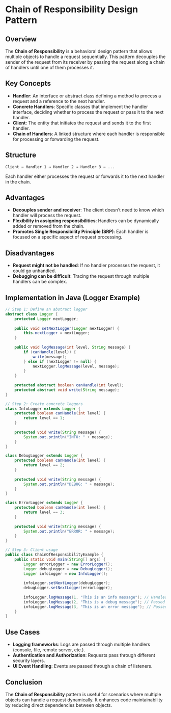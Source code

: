 # Chain of Responsibility Design Pattern

## Overview
The **Chain of Responsibility** is a behavioral design pattern that allows multiple objects to handle a request sequentially. This pattern decouples the sender of the request from its receiver by passing the request along a chain of handlers until one of them processes it.

## Key Concepts
- **Handler**: An interface or abstract class defining a method to process a request and a reference to the next handler.
- **Concrete Handlers**: Specific classes that implement the handler interface, deciding whether to process the request or pass it to the next handler.
- **Client**: The entity that initiates the request and sends it to the first handler.
- **Chain of Handlers**: A linked structure where each handler is responsible for processing or forwarding the request.

## Structure
```
Client → Handler 1 → Handler 2 → Handler 3 → ...
```
Each handler either processes the request or forwards it to the next handler in the chain.

## Advantages
- **Decouples sender and receiver**: The client doesn’t need to know which handler will process the request.
- **Flexibility in assigning responsibilities**: Handlers can be dynamically added or removed from the chain.
- **Promotes Single Responsibility Principle (SRP)**: Each handler is focused on a specific aspect of request processing.

## Disadvantages
- **Request might not be handled**: If no handler processes the request, it could go unhandled.
- **Debugging can be difficult**: Tracing the request through multiple handlers can be complex.

## Implementation in Java (Logger Example)
```java
// Step 1: Define an abstract logger
abstract class Logger {
    protected Logger nextLogger;
    
    public void setNextLogger(Logger nextLogger) {
        this.nextLogger = nextLogger;
    }
    
    public void logMessage(int level, String message) {
        if (canHandle(level)) {
            write(message);
        } else if (nextLogger != null) {
            nextLogger.logMessage(level, message);
        }
    }
    
    protected abstract boolean canHandle(int level);
    protected abstract void write(String message);
}

// Step 2: Create concrete loggers
class InfoLogger extends Logger {
    protected boolean canHandle(int level) {
        return level == 1;
    }
    
    protected void write(String message) {
        System.out.println("INFO: " + message);
    }
}

class DebugLogger extends Logger {
    protected boolean canHandle(int level) {
        return level == 2;
    }
    
    protected void write(String message) {
        System.out.println("DEBUG: " + message);
    }
}

class ErrorLogger extends Logger {
    protected boolean canHandle(int level) {
        return level == 3;
    }
    
    protected void write(String message) {
        System.out.println("ERROR: " + message);
    }
}

// Step 3: Client usage
public class ChainOfResponsibilityExample {
    public static void main(String[] args) {
        Logger errorLogger = new ErrorLogger();
        Logger debugLogger = new DebugLogger();
        Logger infoLogger = new InfoLogger();
        
        infoLogger.setNextLogger(debugLogger);
        debugLogger.setNextLogger(errorLogger);
        
        infoLogger.logMessage(1, "This is an info message"); // Handled by InfoLogger
        infoLogger.logMessage(2, "This is a debug message"); // Passed to DebugLogger
        infoLogger.logMessage(3, "This is an error message"); // Passed to ErrorLogger
    }
}
```

## Use Cases
- **Logging frameworks**: Logs are passed through multiple handlers (console, file, remote server, etc.).
- **Authentication and Authorization**: Requests pass through different security layers.
- **UI Event Handling**: Events are passed through a chain of listeners.

## Conclusion
The **Chain of Responsibility** pattern is useful for scenarios where multiple objects can handle a request dynamically. It enhances code maintainability by reducing direct dependencies between objects.
